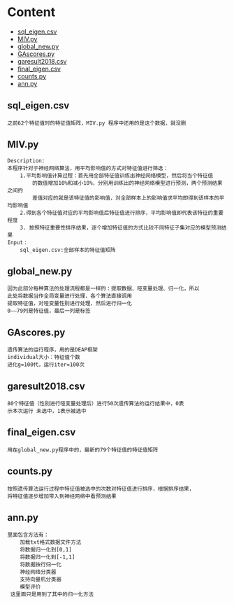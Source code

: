 # Content

* [sql_eigen.csv](#sql_eigen.csv)
* [MIV.py](#MIV.py)  
* [global_new.py](#global_new.py)  
* [GAscores.py](#GAscores.py)  
* [garesult2018.csv](#garesult2018.csv)
* [final_eigen.csv](#final_eigen.csv)
* [counts.py](#counts.py)
* [ann.py](#ann.py)

## sql_eigen.csv
    之前62个特征值时的特征值矩阵，MIV.py 程序中还用的是这个数据，就没删
    
## MIV.py
    Description:
    本程序针对于神经网络算法，用平均影响值的方式对特征值进行筛选：
        1.平均影响值计算过程：首先用全部特征值训练出神经网络模型，然后将当个特征值
            的数值增加10%和减小10%，分别用训练出的神经网络模型进行预测，两个预测结果之间的
            差值对应的就是该特征值的影响值，对全部样本上的影响值求平均即得到该样本的平均影响值
        2.得到各个特征值对应的平均影响值后特征值进行排序，平均影响值即代表该特征的重要程度
        3. 按照特征重要性排序结果，逐个增加特征值的方式比较不同特征子集对应的模型预测结果
    Input：
        sql_eigen.csv:全部样本的特征值矩阵
        
## global_new.py
    因为此部分每种算法的处理流程都是一样的：提取数据、哑变量处理、归一化，所以
    此处将数据当作全局变量进行处理，各个算法直接调用
    提取特征值，对哑变量性别进行处理，然后进行归一化
    0——79列是特征值，最后一列是标签
    
## GAscores.py
    遗传算法的运行程序，用的是DEAP框架
    individual大小：特征值个数
    进化g=100代，运行iter=100次
    
## garesult2018.csv
    80个特征值（性别进行哑变量处理后）进行50次遗传算法的运行结果中，0表
    示本次运行 未选中，1表示被选中
    
## final_eigen.csv
    用在global_new.py程序中的，最新的79个特征值的特征值矩阵
    
## counts.py
    按照遗传算法运行过程中特征值被选中的次数对特征值进行排序，根据排序结果，
    将特征值逐步增加带入到神经网络中看预测结果
    
## ann.py
    里面包含方法有：
        加载txt格式数据文件方法
        将数据归一化到[0,1]
        将数据归一化到[-1,1]
        将数据按行归一化
        神经网络分类器
        支持向量机分类器
        模型评价
     这里面只是用到了其中的归一化方法